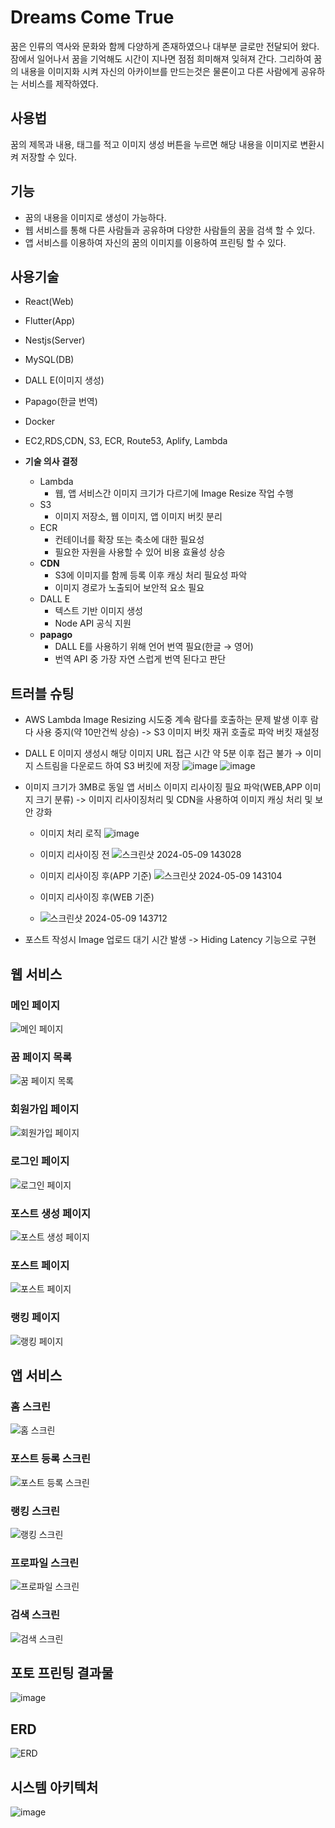 # Dreams Come True

꿈은 인류의 역사와 문화와 함께 다양하게 존재하였으나 대부분 글로만 전달되어 왔다.
잠에서 일어나서 꿈을 기억해도 시간이 지나면 점점 희미해져 잊혀져 간다.
그리하여 꿈의 내용을 이미지화 시켜 자신의 아카이브를 만드는것은 물론이고 다른 사람에게 공유하는 서비스를 제작하였다.

## 사용법
꿈의 제목과 내용, 태그를 적고 이미지 생성 버튼을 누르면 해당 내용을 이미지로 변환시켜 저장할 수 있다.

## 기능

- 꿈의 내용을 이미지로 생성이 가능하다.
- 웹 서비스를 통해 다른 사람들과 공유하며 다양한 사람들의 꿈을 검색 할 수 있다.
- 앱 서비스를 이용하여 자신의 꿈의 이미지를 이용하여 프린팅 할 수 있다.

## 사용기술
- React(Web)
- Flutter(App)
- Nestjs(Server)
- MySQL(DB)
- DALL E(이미지 생성)
- Papago(한글 번역)
- Docker
- EC2,RDS,CDN, S3, ECR, Route53, Aplify, Lambda

- **기술 의사 결정**
    - Lambda
        - 웹, 앱 서비스간 이미지 크기가 다르기에 Image Resize 작업 수행
    - S3
        - 이미지 저장소, 웹 이미지, 앱 이미지 버킷 분리
    - ECR
        - 컨테이너를 확장 또는 축소에 대한 필요성
        - 필요한 자원을 사용할 수 있어 비용 효율성 상승
    - **CDN**
        - S3에 이미지를 함께 등록 이후 캐싱 처리 필요성 파악
        - 이미지 경로가 노출되어 보안적 요소 필요
    - DALL E
        - 텍스트 기반 이미지 생성
        - Node API 공식 지원
    - **papago**
        - DALL E를 사용하기 위해 언어 번역 필요(한글 → 영어)
        - 번역 API 중 가장 자연 스럽게 번역 된다고 판단
      
## 트러블 슈팅
- AWS Lambda Image Resizing 시도중 계속 람다를 호출하는 문제 발생 이후 람다 사용 중지(약 10만건씩 상승) -> S3 이미지 버킷 재귀 호출로 파악 버킷 재설정
- DALL E 이미지 생성시 해당 이미지 URL 접근 시간 약 5분 이후 접근 불가 → 이미지 스트림을 다운로드 하여 S3 버킷에 저장
  ![image](https://github.com/DragonSky2357/DreamsComeTrue/assets/38320524/de34c525-50d4-4ef4-b4a6-02e08aa425ea)
  ![image](https://github.com/DragonSky2357/DreamsComeTrue/assets/38320524/efbd15a5-addc-4374-b939-a3a3c994662c)

- 이미지 크기가 3MB로 동일 앱 서비스 이미지 리사이징 필요 파악(WEB,APP 이미지 크기 분류) -> 이미지 리사이징처리 및 CDN을 사용하여 이미지 캐싱 처리 및 보안 강화
    - 이미지 처리 로직
      ![image](https://github.com/DragonSky2357/DreamsComeTrue/assets/38320524/2f8e4f53-389f-457d-9152-5780a862e40d)

    - 이미지 리사이징 전
      ![스크린샷 2024-05-09 143028](https://github.com/DragonSky2357/DreamsComeTrue/assets/38320524/08348840-0b40-4430-99b2-c4350c579d6c)

      
    - 이미지 리사이징 후(APP 기준)
      ![스크린샷 2024-05-09 143104](https://github.com/DragonSky2357/DreamsComeTrue/assets/38320524/6e30c2c6-cf70-4219-bfeb-b1626843f090)

      
    - 이미지 리사이징 후(WEB 기준)
    - ![스크린샷 2024-05-09 143712](https://github.com/DragonSky2357/DreamsComeTrue/assets/38320524/85c23450-7ff9-4a74-b789-d474b2747ba7)
      

- 포스트 작성시 Image 업로드 대기 시간 발생 -> Hiding Latency 기능으로 구현

## 웹 서비스

### 메인 페이지
![메인 페이지](https://github.com/DragonSky2357/DreamsComeTrue/assets/38320524/055a36d4-f6c4-443c-b7ee-5b6d988f10dc)

### 꿈 페이지 목록
![꿈 페이지 목록](https://github.com/DragonSky2357/DreamsComeTrue/assets/38320524/ca4bcc16-0a44-46d7-998f-0d4eaabc92a6)

### 회원가입 페이지
![회원가입 페이지](https://github.com/DragonSky2357/DreamsComeTrue/assets/38320524/32883b26-e332-4cb1-87ba-dee72a2a7d9b)

### 로그인 페이지
![로그인 페이지](https://github.com/DragonSky2357/DreamsComeTrue/assets/38320524/d20413eb-3d76-4788-9ef1-3f093048213a)

### 포스트 생성 페이지
![포스트 생성 페이지](https://github.com/DragonSky2357/DreamsComeTrue/assets/38320524/c29b5ff4-0d54-40d2-88c8-2b8e73816b78)

### 포스트 페이지
![포스트 페이지](https://github.com/DragonSky2357/DreamsComeTrue/assets/38320524/d48d9292-b7c0-492e-a788-8faf836435d0)

### 랭킹 페이지
![랭킹 페이지](https://github.com/DragonSky2357/DreamsComeTrue/assets/38320524/e833a540-3cf5-4318-8b72-f09d164b3928)

## 앱 서비스

### 홈 스크린 
![홈 스크린](https://github.com/DragonSky2357/DreamsComeTrue/assets/38320524/f84cdc1a-2bc6-4476-ac61-97d5ca48b12c)

### 포스트 등록 스크린 
![포스트 등록 스크린](https://github.com/DragonSky2357/DreamsComeTrue/assets/38320524/e2b63a1b-743a-4245-8f0a-eb3d1f49bfa6)

### 랭킹 스크린
![랭킹 스크린](htps://github.com/DragonSky2357/DreamsComeTrue/assets/38320524/367dd55e-7469-4427-b27f-168adcab4748)

### 프로파일 스크린
![프로파일 스크린](https://github.com/DragonSky2357/DreamsComeTrue/assets/38320524/681b5d17-cb82-4ec4-a16f-33d9a83a44d4)

### 검색 스크린
![검색 스크린](https://github.com/DragonSky2357/DreamsComeTrue/assets/38320524/5849288d-786f-4993-b4e6-830d3e8bb394)

## 포토 프린팅 결과물
![image](https://github.com/DragonSky2357/DreamsComeTrue/assets/38320524/7bac0a94-4588-4370-b204-6e92f5b6ab1f)

## ERD
![ERD](https://github.com/DragonSky2357/DreamsComeTrue/assets/38320524/2f1a2c3c-ec31-4179-aa8a-c3ea1de56491)

## 시스템 아키텍처
![image](https://github.com/DragonSky2357/DreamsComeTrue/assets/38320524/1e37a018-59bd-4048-84f8-95856d3828f2)
